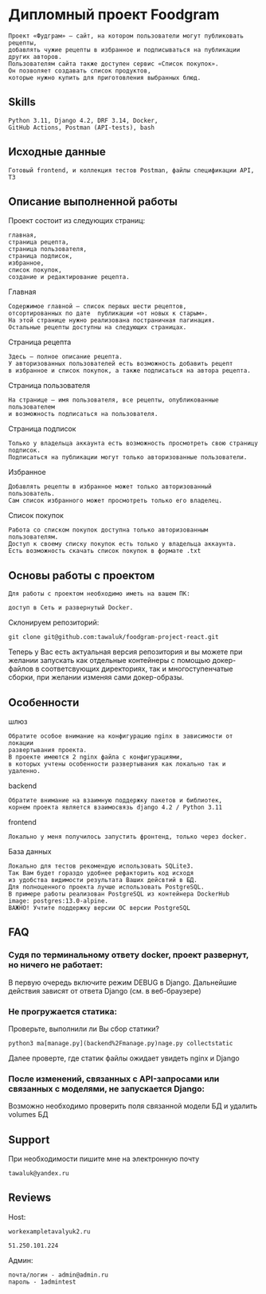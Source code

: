 
# Дипломный проект Foodgram

    Проект «Фудграм» — сайт, на котором пользователи могут публиковать рецепты,
    добавлять чужие рецепты в избранное и подписываться на публикации других авторов.
    Пользователям сайта также доступен сервис «Список покупок».
    Он позволяет создавать список продуктов,
    которые нужно купить для приготовления выбранных блюд.


## Skills

    Python 3.11, Django 4.2, DRF 3.14, Docker,
    GitHub Actions, Postman (API-tests), bash


## Исходные данные

    Готовый frontend, и коллекция тестов Postman, файлы спецификации API, ТЗ



## Описание выполненной работы

Проект состоит из следующих страниц: 

    главная,
    страница рецепта,
    страница пользователя,
    страница подписок,
    избранное,
    список покупок,
    создание и редактирование рецепта.

Главная 

    Содержимое главной — список первых шести рецептов,
    отсортированных по дате  публикации «от новых к старым».
    На этой странице нужно реализована постраничная пагинация.
    Остальные рецепты доступны на следующих страницах.

Страница рецепта

    Здесь — полное описание рецепта.
    У авторизованных пользователей есть возможность добавить рецепт
    в избранное и список покупок, а также подписаться на автора рецепта.

Страница пользователя

    На странице — имя пользователя, все рецепты, опубликованные пользователем
    и возможность подписаться на пользователя.

Страница подписок

    Только у владельца аккаунта есть возможность просмотреть свою страницу
    подписок.
    Подписаться на публикации могут только авторизованные пользователи.

Избранное

    Добавлять рецепты в избранное может только авторизованный пользователь.
    Сам список избранного может просмотреть только его владелец.

Список покупок

    Работа со списком покупок доступна только авторизованным пользователям.
    Доступ к своему списку покупок есть только у владельца аккаунта.
    Есть возможность скачать список покупок в формате .txt





## Основы работы с проектом

    Для работы с проектом необходимо иметь на вашем ПК:

    доступ в Сеть и развернутый Docker.

Склонируем репозиторий:

    git clone git@github.com:tawaluk/foodgram-project-react.git

Теперь у Вас есть актуальная версия репозитория и вы можете при желании 
запускать как отдельные контейнеры с помощью докер-файлов в соответсвующих директориях, так и многоступенчатые сборки, при желании изменяя сами докер-образы.



## Особенности

шлюз

    Обратите особое внимание на конфигурацию nginx в зависимости от локации 
    развертывания проекта.
    В проекте имеются 2 nginx файла с конфигурациями,
    в которых учтены особенности развертывания как локально так и удаленно.

backend

    Обратите внимание на взаимную поддержку пакетов и библиотек,
    корнем проекта является взаимосвязь django 4.2 / Python 3.11

frontend

    Локально у меня получилось запустить фронтенд, только через docker.

База данных

    Локально для тестов рекомендую использовать SQLite3.
    Так Вам будет гораздо удобнее рефакторить код исходя
    из удобства видимости результата Ваших дейсвтий в БД.
    Для полноценного проекта лучше использовать PostgreSQL.
    В примере работы реализован PostgreSQL из контейнера DockerHub
    image: postgres:13.0-alpine.
    ВАЖНО! Учтите поддержку версии ОС версии PostgreSQL


## FAQ

### Судя по терминальному ответу docker, проект развернут, но ничего не работает:

В первую очередь включите режим DEBUG в Django.
Дальнейшие действия зависят от ответа Django (см. в веб-браузере)

### Не прогружается статика:

Проверьте, выполнили ли Вы сбор статики?  

    python3 ma[manage.py](backend%2Fmanage.py)nage.py collectstatic

Далее проверте, где статик файлы ожидает увидеть nginx и Djangо

###  После изменений, связанных с API-запросами или связанных с моделями, не запускается Django:

Возможно необходимо проверить поля связанной модели БД и удалить volumes БД

## Support

При необходимости пишите мне на электронную почту

    tawaluk@yandex.ru

## Reviews

Host:

    workexampletavalyuk2.ru

    51.250.101.224



Админ:

    почта/логин - admin@admin.ru
    пароль - 1admintest




